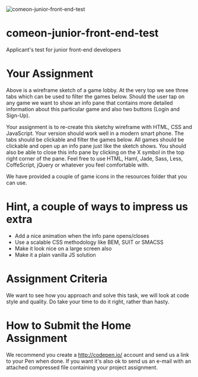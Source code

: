 ![comeon-junior-front-end-test](http://b5fa2dae67bf7ee0b0e5-e0d56d540e31d5f2f9430984d20d712d.r41.cf3.rackcdn.com/unnamed.gif)

# comeon-junior-front-end-test
Applicant's test for junior front-end developers

# Your Assignment
Above is a wireframe sketch of a game lobby. At the very top we see three tabs which can be used to filter the games below. Should the user tap on any game we want to show an info pane that contains more detailed information about this particular game and also two buttons (Login and Sign-Up).

Your assignment is to re-create this sketchy wireframe with HTML, CSS and JavaScript. Your version should work well in a modern smart phone. The tabs should be clickable and filter the games below. All games should be clickable and open up an info pane just like the sketch shows. You should also be able to close this info pane by clicking on the X symbol in the top right corner of the pane. Feel free to use HTML, Haml, Jade, Sass, Less, CoffeScript, jQuery or whatever you feel comfortable with. 

We have provided a couple of game icons in the resources folder that you can use.

# Hint, a couple of ways to impress us extra
* Add a nice animation when the info pane opens/closes 
* Use a scalable CSS methodology like  BEM, SUIT or SMACSS
* Make it look nice on a large screen also
* Make it a plain vanilla JS solution

# Assignment Criteria

We want to see how you approach and solve this task, we will look at code style and quality. Do take your time to do it right, rather than hasty.

# How to Submit the Home Assignment

We recommend you create a http://codepen.io/ account and send us a link to your Pen when done. If you want it's also ok to send us an e-mail with an attached compressed file containing your project assignment.
